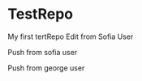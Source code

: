 TestRepo
========
My first tertRepo
Edit from Sofia User 

Push from sofia user

Push from george user